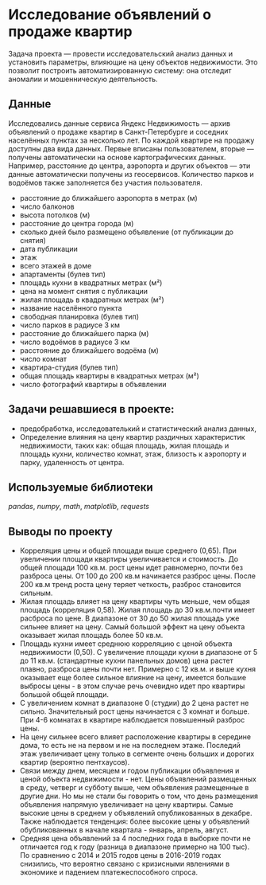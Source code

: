 # Исследование объявлений о продаже квартир

Задача проекта — провести исследовательский анализ данных и установить параметры, влияющие на цену объектов недвижимости. Это позволит построить автоматизированную систему: она отследит аномалии и мошенническую деятельность.

## Данные

Исследовались данные сервиса Яндекс Недвижимость — архив объявлений о продаже квартир в Санкт-Петербурге и соседних населённых пунктах за несколько лет. По каждой квартире на продажу доступны два вида данных. Первые вписаны пользователем, вторые — получены автоматически на основе картографических данных. Например, расстояние до центра, аэропорта и других объектов — эти данные автоматически получены из геосервисов. Количество парков и водоёмов также заполняется без участия пользователя.

- расстояние до ближайшего аэропорта в метрах (м)
- число балконов
- высота потолков (м)
- расстояние до центра города (м)
- сколько дней было размещено объявление (от публикации до снятия)
- дата публикации
- этаж
- всего этажей в доме
- апартаменты (булев тип)
- площадь кухни в квадратных метрах (м²)
- цена на момент снятия с публикации
- жилая площадь в квадратных метрах (м²)
- название населённого пункта
- свободная планировка (булев тип)
- число парков в радиусе 3 км
- расстояние до ближайшего парка (м)
-  число водоёмов в радиусе 3 км
-  расстояние до ближайшего водоёма (м)
-  число комнат
-  квартира-студия (булев тип)
-  общая площадь квартиры в квадратных метрах (м²)
-  число фотографий квартиры в объявлении

## Задачи решавшиеся в проекте:
- предобработка, исследователький и статистический анализ данных,
- Определение влияния на цену квартир раздичных характеристик недвижимости, таких как: общая площадь, жилая площадь и площадь кухни, количество комнат, этаж, близость к аэропорту и парку, удаленность от центра.

## Используемые библиотеки
*pandas*, *numpy*, *math*, *matplotlib*, *requests*  

## Выводы по проекту 
- Корреляция цены и общей площади выше среднего (0,65). При увеличении площади квартиры увеличивается и стоимость. До общей площади 100 кв.м. рост цены идет равномерно, почти без разброса цены. От 100 до 200 кв.м начинается разброс цены. После 200 кв.м тренд роста цену теряет четкость, разброс становится сильным.
- Жилая площадь влияет на цену квартиры чуть меньше, чем общая площадь (корреляция 0,58). Жилая площадь до 30 кв.м.почти имеет расброса по цене. В диапазоне от 30 до 50 жилая площадь уже сильнее влияет на цену. Самый большой эффект на цену объекта оказывает жилая площадь более 50 кв.м.
- Площадь кухни имеет среднюю корреляцию с ценой объекта недвижимости (0,50). С увеличение площади кухни в диапазоне от 5 до 11 кв.м. (стандартные кухни панельных домов) цена растет плавно, разброса цены почти нет. Примерно с 12 кв.м. и выше кухня оказывает еще более сильное влияние на цену, имеется большие выбросы цены - в этом случае речь очевидно идет про квартиры большой общей площади.
- С увеличением комнат в диапазоне 0 (студии) до 2 цена растет не сильно. Значительный рост цены начинается с 3 комнат и больше. При 4-6 комнатах в квартире наблюдается повышенный разброс цены.
- На цену сильнее всего влияет расположение квартиры в середине дома, то есть не на первом и не на последнем этаже. Последий этаж увеличивает цену только в сегменте очень больших и дорогих квартир (вероятно пентхаусов).
- Связи между днем, месяцем и годом публикации объявления и ценой объекта недвижимости - нет. Цены объявлений размещенных в среду, четверг и субботу выше, чем объявления размещенные в другие дни. Но мы не стали бы говорить о том, что день размещения объявления напрямую увеличивает на цену квартиры. Самые высокие цены в среднем у объявлений опубликованных в декабре. Также наблюдается тенденция: более высокие цены у объявлений обубликованных в начале квартала - январь, апрель, август.
- Средняя цена объявлений за 4 последних года в выборке почти не отличается год к году (разница в диапазоне примерно на 100 тыс). По сравнению с 2014 и 2015 годов цены в 2016-2019 годах снизились, что вероятно связано с кризисными явлениями в экономике и падением платежеспособного спроса.
